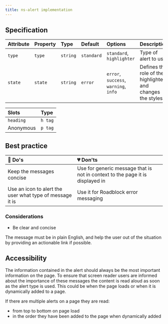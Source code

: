 ```yaml
---
title: ns-alert implementation
---
```


## Specification

| Attribute | Property | Type | Default | Options | Description |
| :--- | :--- | :--- | :--- | :--- | :--- |
| `type` | `type` | `string` | `standard` | `standard`, `highlighter` | Type of alert to use |
| `state` | `state` | `string` | `error` | `error`, `success`, `warning`, `info` | Defines the role of the highlighter and changes the styles |

| Slots | Type |
| :--- | :--- |
| `heading` | `h tag` |
| Anonymous | `p tag` |

## Best practice

| 💚 Do's | 💔 Don'ts |
| :--- | :--- |
| Keep the messages concise |  Use for generic message that is not in context to the page it is displayed in |
| Use an icon to alert the user what type of message it is |  Use it for Roadblock error messaging |

### Considerations

- Be clear and concise

The message must be in plain English, and help the user out of the situation by providing an actionable link if possible.

## Accessibility

The information contained in the alert should always be the most important information on the page. To ensure that screen reader users are informed about the importance of these messages the content is read aloud as soon as the alert type is used. This could be when the page loads or when it is dynamically added to a page.

If there are multiple alerts on a page they are read:

- from top to bottom on page load
- in the order they have been added to the page when dynamically added
